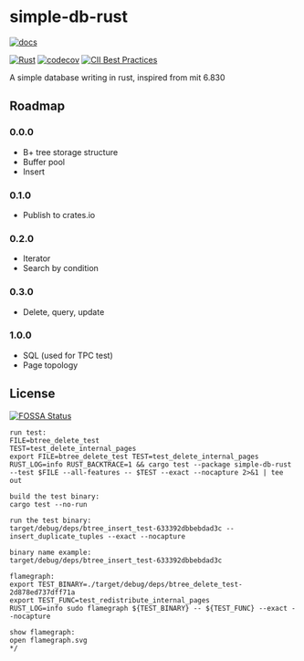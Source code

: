 # simple-db-rust

[![docs](https://docs.rs/simple-db-rust/badge.svg)](https://docs.rs/simple-db-rust)

[![Rust](https://github.com/XiaochenCui/simple-db-rust/actions/workflows/rust.yml/badge.svg)](https://github.com/XiaochenCui/simple-db-rust/actions/workflows/rust.yml)
[![codecov](https://codecov.io/gh/XiaochenCui/simple-db-rust/branch/master/graph/badge.svg)](https://codecov.io/gh/XiaochenCui/simple-db-rust)
[![CII Best Practices](https://bestpractices.coreinfrastructure.org/projects/4128/badge)](https://bestpractices.coreinfrastructure.org/projects/4128)

A simple database writing in rust, inspired from mit 6.830

## Roadmap

### 0.0.0

- B+ tree storage structure
- Buffer pool
- Insert

### 0.1.0

- Publish to crates.io

### 0.2.0

- Iterator
- Search by condition

### 0.3.0

- Delete, query, update

### 1.0.0

- SQL (used for TPC test)
- Page topology

## License

[![FOSSA Status](https://app.fossa.com/api/projects/git%2Bgithub.com%2FXiaochenCui%2Fsimple-db-rust.svg?type=large)](https://app.fossa.com/projects/git%2Bgithub.com%2FXiaochenCui%2Fsimple-db-rust?ref=badge_large)

```
run test:
FILE=btree_delete_test
TEST=test_delete_internal_pages
export FILE=btree_delete_test TEST=test_delete_internal_pages RUST_LOG=info RUST_BACKTRACE=1 && cargo test --package simple-db-rust --test $FILE --all-features -- $TEST --exact --nocapture 2>&1 | tee out

build the test binary:
cargo test --no-run

run the test binary:
target/debug/deps/btree_insert_test-633392dbbebdad3c --
insert_duplicate_tuples --exact --nocapture

binary name example:
target/debug/deps/btree_insert_test-633392dbbebdad3c

flamegraph:
export TEST_BINARY=./target/debug/deps/btree_delete_test-2d878ed737dff71a
export TEST_FUNC=test_redistribute_internal_pages
RUST_LOG=info sudo flamegraph ${TEST_BINARY} -- ${TEST_FUNC} --exact --nocapture

show flamegraph:
open flamegraph.svg
*/
```
